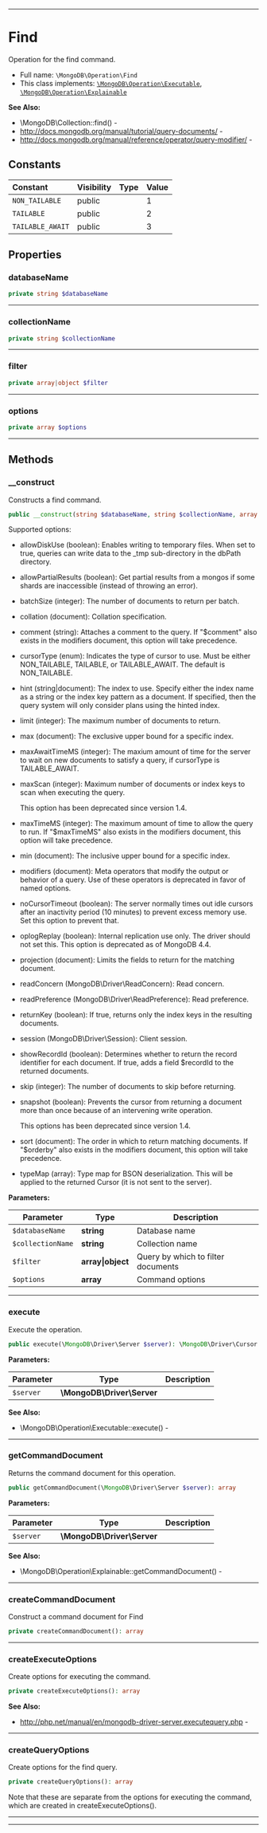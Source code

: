 ***

# Find

Operation for the find command.

* Full name: `\MongoDB\Operation\Find`
* This class implements:
  [`\MongoDB\Operation\Executable`](./Executable.md), [`\MongoDB\Operation\Explainable`](./Explainable.md)

**See Also:**

* \MongoDB\Collection::find() -
* http://docs.mongodb.org/manual/tutorial/query-documents/ -
* http://docs.mongodb.org/manual/reference/operator/query-modifier/ -

## Constants

| Constant | Visibility | Type | Value |
|:---------|:-----------|:-----|:------|
|`NON_TAILABLE`|public| |1|
|`TAILABLE`|public| |2|
|`TAILABLE_AWAIT`|public| |3|

## Properties

### databaseName

```php
private string $databaseName
```

***

### collectionName

```php
private string $collectionName
```

***

### filter

```php
private array|object $filter
```

***

### options

```php
private array $options
```

***

## Methods

### __construct

Constructs a find command.

```php
public __construct(string $databaseName, string $collectionName, array|object $filter, array $options = []): mixed
```

Supported options:

* allowDiskUse (boolean): Enables writing to temporary files. When set to true, queries can write data to the _tmp
  sub-directory in the dbPath directory.

* allowPartialResults (boolean): Get partial results from a mongos if some shards are inaccessible (instead of throwing
  an error).

* batchSize (integer): The number of documents to return per batch.

* collation (document): Collation specification.

* comment (string): Attaches a comment to the query. If "$comment" also exists in the modifiers document, this option
  will take precedence.

* cursorType (enum): Indicates the type of cursor to use. Must be either NON_TAILABLE, TAILABLE, or TAILABLE_AWAIT. The
  default is NON_TAILABLE.

* hint (string|document): The index to use. Specify either the index name as a string or the index key pattern as a
  document. If specified, then the query system will only consider plans using the hinted index.

* limit (integer): The maximum number of documents to return.

* max (document): The exclusive upper bound for a specific index.

* maxAwaitTimeMS (integer): The maxium amount of time for the server to wait on new documents to satisfy a query, if
  cursorType is TAILABLE_AWAIT.

* maxScan (integer): Maximum number of documents or index keys to scan when executing the query.

  This option has been deprecated since version 1.4.

* maxTimeMS (integer): The maximum amount of time to allow the query to run. If "$maxTimeMS" also exists in the
  modifiers document, this option will take precedence.

* min (document): The inclusive upper bound for a specific index.

* modifiers (document): Meta operators that modify the output or behavior of a query. Use of these operators is
  deprecated in favor of named options.

* noCursorTimeout (boolean): The server normally times out idle cursors after an inactivity period (10 minutes) to
  prevent excess memory use. Set this option to prevent that.

* oplogReplay (boolean): Internal replication use only. The driver should not set this. This option is deprecated as of
  MongoDB 4.4.

* projection (document): Limits the fields to return for the matching document.

* readConcern (MongoDB\Driver\ReadConcern): Read concern.

* readPreference (MongoDB\Driver\ReadPreference): Read preference.

* returnKey (boolean): If true, returns only the index keys in the resulting documents.

* session (MongoDB\Driver\Session): Client session.

* showRecordId (boolean): Determines whether to return the record identifier for each document. If true, adds a field
  $recordId to the returned documents.

* skip (integer): The number of documents to skip before returning.

* snapshot (boolean): Prevents the cursor from returning a document more than once because of an intervening write
  operation.

  This options has been deprecated since version 1.4.

* sort (document): The order in which to return matching documents. If
  "$orderby" also exists in the modifiers document, this option will take precedence.

* typeMap (array): Type map for BSON deserialization. This will be applied to the returned Cursor (it is not sent to the
  server).

**Parameters:**

| Parameter | Type | Description |
|-----------|------|-------------|
| `$databaseName` | **string** | Database name |
| `$collectionName` | **string** | Collection name |
| `$filter` | **array&#124;object** | Query by which to filter documents |
| `$options` | **array** | Command options |

***

### execute

Execute the operation.

```php
public execute(\MongoDB\Driver\Server $server): \MongoDB\Driver\Cursor
```

**Parameters:**

| Parameter | Type | Description |
|-----------|------|-------------|
| `$server` | **\MongoDB\Driver\Server** |  |

**See Also:**

* \MongoDB\Operation\Executable::execute() -

***

### getCommandDocument

Returns the command document for this operation.

```php
public getCommandDocument(\MongoDB\Driver\Server $server): array
```

**Parameters:**

| Parameter | Type | Description |
|-----------|------|-------------|
| `$server` | **\MongoDB\Driver\Server** |  |

**See Also:**

* \MongoDB\Operation\Explainable::getCommandDocument() -

***

### createCommandDocument

Construct a command document for Find

```php
private createCommandDocument(): array
```

***

### createExecuteOptions

Create options for executing the command.

```php
private createExecuteOptions(): array
```

**See Also:**

* http://php.net/manual/en/mongodb-driver-server.executequery.php -

***

### createQueryOptions

Create options for the find query.

```php
private createQueryOptions(): array
```

Note that these are separate from the options for executing the command, which are created in createExecuteOptions().









***


***

